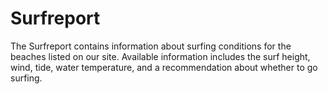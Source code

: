 # Surfreport

The Surfreport contains information about surfing conditions for the beaches listed on our site. Available information includes the surf height, wind, tide, water temperature, and a recommendation about whether to go surfing.
